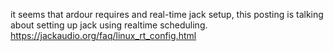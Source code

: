 it seems that ardour requires and real-time jack setup, this posting is talking about 
setting up jack using realtime scheduling.
https://jackaudio.org/faq/linux_rt_config.html
